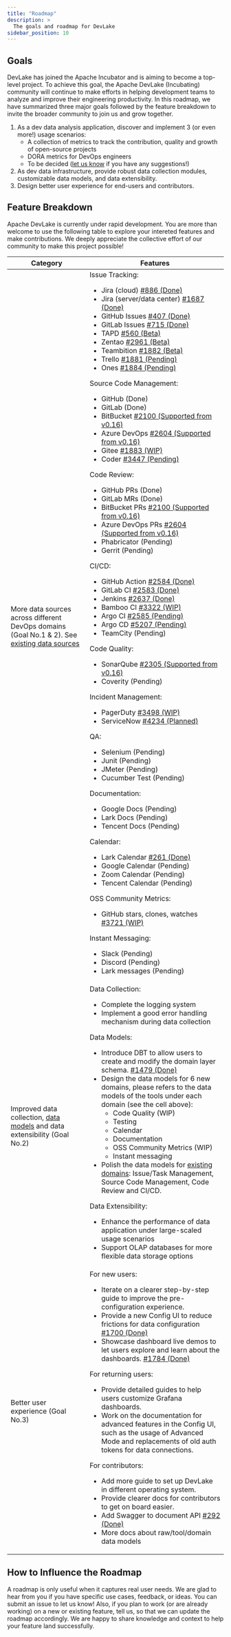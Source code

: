 ```yaml
---
title: "Roadmap"
description: >
  The goals and roadmap for DevLake
sidebar_position: 10
---
```


## Goals

DevLake has joined the Apache Incubator and is aiming to become a top-level project. To achieve this goal, the Apache DevLake (Incubating) community will continue to make efforts in helping development teams to analyze and improve their engineering productivity. In this roadmap, we have summarized three major goals followed by the feature breakdown to invite the broader community to join us and grow together.

1. As a dev data analysis application, discover and implement 3 (or even more!) usage scenarios:
   - A collection of metrics to track the contribution, quality and growth of open-source projects
   - DORA metrics for DevOps engineers
   - To be decided ([let us know](https://join.slack.com/t/devlake-io/shared_invite/zt-20envwfbk-JUTZ4z9jSeRnrvNhBFLg9w) if you have any suggestions!)
2. As dev data infrastructure, provide robust data collection modules, customizable data models, and data extensibility.
3. Design better user experience for end-users and contributors.

## Feature Breakdown

Apache DevLake is currently under rapid development. You are more than welcome to use the following table to explore your intereted features and make contributions. We deeply appreciate the collective effort of our community to make this project possible!

| Category | Features |
| -------- | -------- |
| More data sources across different DevOps domains (Goal No.1 & 2). See [existing data sources](/docs/Overview/SupportedDataSources.md) | Issue Tracking: <ul><li>Jira (cloud) [#886 (Done)](https://github.com/apache/incubator-devlake/issues/886)</li><li>Jira (server/data center) [#1687 (Done)](https://github.com/apache/incubator-devlake/issues/1687)</li><li>GitHub Issues [#407 (Done)](https://github.com/apache/incubator-devlake/issues/407)</li><li>GitLab Issues [#715 (Done)](https://github.com/apache/incubator-devlake/issues/715)</li><li>TAPD [#560 (Beta)](https://github.com/apache/incubator-devlake/issues/560)</li><li>Zentao [#2961 (Beta)](https://github.com/apache/incubator-devlake/issues/2961)</li><li>Teambition [#1882 (Beta)](https://github.com/apache/incubator-devlake/issues/1882)</li><li>Trello [#1881 (Pending)](https://github.com/apache/incubator-devlake/issues/1881)</li><li>Ones [#1884 (Pending)](https://github.com/apache/incubator-devlake/issues/1884)</li></ul> Source Code Management: <ul><li>GitHub (Done)</li><li>GitLab (Done)</li><li>BitBucket [#2100 (Supported from v0.16)](https://github.com/apache/incubator-devlake/issues/2100)</li><li>Azure DevOps [#2604 (Supported from v0.16)](https://github.com/apache/incubator-devlake/issues/2604)</li><li>Gitee [#1883 (WIP)](https://github.com/apache/incubator-devlake/issues/1883)</li><li>Coder [#3447 (Pending)](https://github.com/apache/incubator-devlake/issues/3447)</li></ul> Code Review: <ul><li>GitHub PRs (Done)</li><li>GitLab MRs (Done)</li><li>BitBucket PRs [#2100 (Supported from v0.16)](https://github.com/apache/incubator-devlake/issues/2100)</li><li>Azure DevOps PRs [#2604 (Supported from v0.16)](https://github.com/apache/incubator-devlake/issues/2604)</li><li>Phabricator (Pending)</li><li>Gerrit (Pending)</li></ul> CI/CD: <ul><li>GitHub Action [#2584 (Done)](https://github.com/apache/incubator-devlake/issues/2584)</li><li>GitLab CI [#2583 (Done)](https://github.com/apache/incubator-devlake/issues/2583)</li><li>Jenkins [#2637 (Done)](https://github.com/apache/incubator-devlake/issues/2637)</li><li>Bamboo CI [#3322 (WIP)](https://github.com/apache/incubator-devlake/issues/3322)</li><li>Argo CI [#2585 (Pending)](https://github.com/apache/incubator-devlake/issues/2584)</li><li>Argo CD [#5207 (Pending)](https://github.com/apache/incubator-devlake/issues/5207)</li><li>TeamCity (Pending)</li></ul>Code Quality: <ul><li>SonarQube [#2305 (Supported from v0.16)](https://github.com/apache/incubator-devlake/issues/2305)</li><li>Coverity (Pending)</li></ul> Incident Management: <ul><li>PagerDuty [#3498 (WIP)](https://github.com/apache/incubator-devlake/issues/3498)</li><li>ServiceNow [#4234 (Planned)](https://github.com/apache/incubator-devlake/issues/4234)</li></ul> QA: <ul><li>Selenium (Pending)</li><li>Junit (Pending)</li><li>JMeter (Pending)</li><li>Cucumber Test (Pending)</li></ul> Documentation: <ul><li>Google Docs (Pending)</li><li>Lark Docs (Pending)</li><li>Tencent Docs (Pending)</li></ul> Calendar: <ul><li>Lark Calendar [#261 (Done)](https://github.com/apache/incubator-devlake/issues/261)</li><li>Google Calendar (Pending)</li><li>Zoom Calendar (Pending)</li><li>Tencent Calendar (Pending)</li></ul> OSS Community Metrics: <ul><li>GitHub stars, clones, watches [#3721 (WIP)](https://github.com/apache/incubator-devlake/issues/3721)</li></ul> Instant Messaging: <ul><li>Slack (Pending)</li><li>Discord (Pending)</li><li>Lark messages (Pending)</li></ul> |
| Improved data collection, [data models](../DataModels/DevLakeDomainLayerSchema.md) and data extensibility (Goal No.2) | Data Collection: <br/> <ul><li>Complete the logging system</li><li>Implement a good error handling mechanism during data collection</li></ul> Data Models:<ul><li>Introduce DBT to allow users to create and modify the domain layer schema. [#1479 (Done)](https://github.com/apache/incubator-devlake/issues/1479)</li><li>Design the data models for 6 new domains, please refers to the data models of the tools under each domain (see the cell above):<ul><li>Code Quality (WIP)</li><li>Testing</li><li>Calendar</li><li>Documentation</li><li>OSS Community Metrics (WIP)</li><li>Instant messaging</li></ul></li><li>Polish the data models for [existing domains](../DataModels/DevLakeDomainLayerSchema.md): Issue/Task Management, Source Code Management, Code Review and CI/CD.</li></ul> Data Extensibility: <ul><li>Enhance the performance of data application under large-scaled usage scenarios</li><li>Support OLAP databases for more flexible data storage options</li></ul>|
| Better user experience (Goal No.3)                                                                                    | For new users: <ul><li> Iterate on a clearer step-by-step guide to improve the pre-configuration experience.</li><li>Provide a new Config UI to reduce frictions for data configuration [#1700 (Done)](https://github.com/apache/incubator-devlake/issues/1700)</li><li> Showcase dashboard live demos to let users explore and learn about the dashboards. [#1784 (Done)](https://github.com/apache/incubator-devlake/issues/1784)</li></ul>For returning users: <ul><li>Provide detailed guides to help users customize Grafana dashboards.</li><li>Work on the documentation for advanced features in the Config UI, such as the usage of Advanced Mode and replacements of old auth tokens for data connections.</li></ul>For contributors:<ul><li>Add more guide to set up DevLake in different operating system.</li><li>Provide clearer docs for contributors to get on board easier.</li><li>Add Swagger to document API [#292 (Done)](https://github.com/apache/incubator-devlake/issues/292)</li><li>More docs about raw/tool/domain data models</li></ul>                                                                                                                                
                                                                                                                           
## How to Influence the Roadmap

A roadmap is only useful when it captures real user needs. We are glad to hear from you if you have specific use cases, feedback, or ideas. You can submit an issue to let us know!
Also, if you plan to work (or are already working) on a new or existing feature, tell us, so that we can update the roadmap accordingly. We are happy to share knowledge and context to help your feature land successfully.
<br/><br/><br/>
